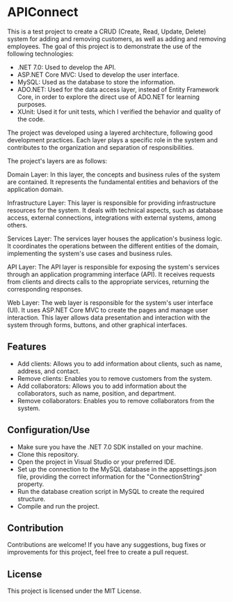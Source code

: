 # APIConnect

This is a test project to create a CRUD (Create, Read, Update, Delete) system for adding and removing customers, as well as adding and removing employees. The goal of this project is to demonstrate the use of the following technologies:

- .NET 7.0: Used to develop the API.
- ASP.NET Core MVC: Used to develop the user interface.
- MySQL: Used as the database to store the information.
- ADO.NET: Used for the data access layer, instead of Entity Framework Core, in order to explore the direct use of ADO.NET for learning purposes.
- XUnit: Used it for unit tests, which I verified the behavior and quality of the code.

The project was developed using a layered architecture, following good development practices. Each layer plays a specific role in the system and contributes to the organization and separation of responsibilities.

The project's layers are as follows:

Domain Layer: In this layer, the concepts and business rules of the system are contained. It represents the fundamental entities and behaviors of the application domain.

Infrastructure Layer: This layer is responsible for providing infrastructure resources for the system. It deals with technical aspects, such as database access, external connections, integrations with external systems, among others.

Services Layer: The services layer houses the application's business logic. It coordinates the operations between the different entities of the domain, implementing the system's use cases and business rules.

API Layer: The API layer is responsible for exposing the system's services through an application programming interface (API). It receives requests from clients and directs calls to the appropriate services, returning the corresponding responses.

Web Layer: The web layer is responsible for the system's user interface (UI). It uses ASP.NET Core MVC to create the pages and manage user interaction. This layer allows data presentation and interaction with the system through forms, buttons, and other graphical interfaces.

## Features

- Add clients: Allows you to add information about clients, such as name, address, and contact.
- Remove clients: Enables you to remove customers from the system.
- Add collaborators: Allows you to add information about the collaborators, such as name, position, and department.
- Remove collaborators: Enables you to remove collaborators from the system.

## Configuration/Use

- Make sure you have the .NET 7.0 SDK installed on your machine.
- Clone this repository.
- Open the project in Visual Studio or your preferred IDE.
- Set up the connection to the MySQL database in the appsettings.json file, providing the correct information for the "ConnectionString" property.
- Run the database creation script in MySQL to create the required structure.
- Compile and run the project.

## Contribution

Contributions are welcome! If you have any suggestions, bug fixes or improvements for this project, feel free to create a pull request.

## License

This project is licensed under the MIT License.

